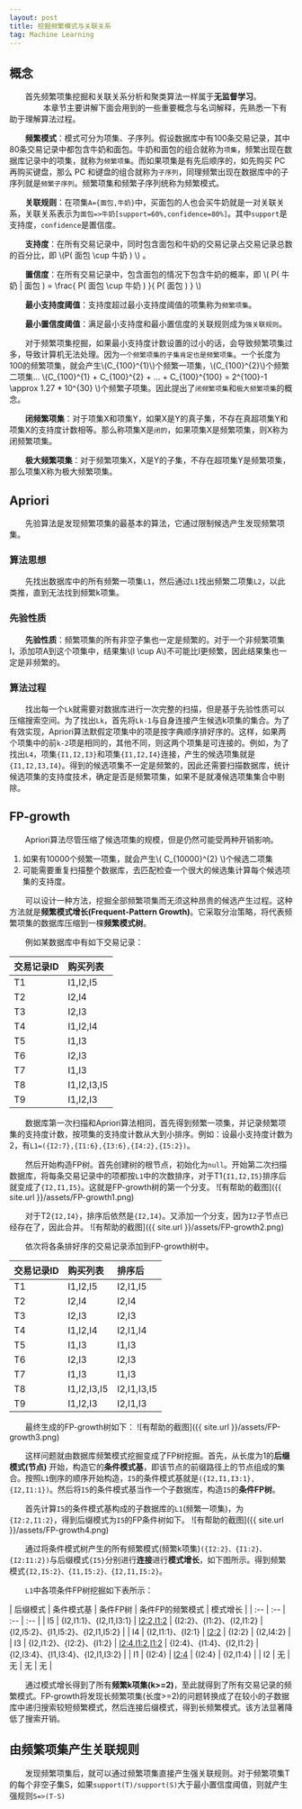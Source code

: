 ```yaml
---
layout: post
title: 挖掘频繁模式与关联关系
tag: Machine Learning
---
```

<script src="https://cdnjs.cloudflare.com/ajax/libs/mathjax/2.7.0/MathJax.js?config=TeX-AMS-MML_HTMLorMML" type="text/javascript"></script>

## 概念
　　首先频繁项集挖掘和关联关系分析和聚类算法一样属于**无监督学习**。
　　
　　本章节主要讲解下面会用到的一些重要概念与名词解释，先熟悉一下有助于理解算法过程。

　　**频繁模式**：模式可分为项集、子序列。假设数据库中有100条交易记录，其中80条交易记录中都包含牛奶和面包。牛奶和面包的组合就称为`项集`，频繁出现在数据库记录中的项集，就称为`频繁项集`。而如果项集是有先后顺序的，如先购买 PC 再购买键盘，那么 PC 和键盘的组合就称为`子序列`，同理频繁出现在数据库中的子序列就是`频繁子序列`。频繁项集和频繁子序列统称为频繁模式。

　　**关联规则**：在项集`A={面包,牛奶}`中，买面包的人也会买牛奶就是一对关联关系，关联关系表示为`面包=>牛奶[support=60%,confidence=80%]`。其中`support`是支持度，`confidence`是置信度。

　　**支持度**：在所有交易记录中，同时包含面包和牛奶的交易记录占交易记录总数的百分比，即 \\(P( 面包 \cup 牛奶 ) \\) 。

　　**置信度**：在所有交易记录中，包含面包的情况下包含牛奶的概率，即 \\( P( 牛奶 \| 面包 ) = \frac{ P( 面包 \cup 牛奶 ) }{ P( 面包 ) } \\)

　　**最小支持度阈值**：支持度超过最小支持度阈值的项集称为`频繁项集`。 

　　**最小置信度阈值**：满足最小支持度和最小置信度的关联规则成为`强关联规则`。

　　对于频繁项集挖掘，如果最小支持度计数设置的过小的话，会导致频繁项集过多，导致计算机无法处理。因为`一个频繁项集的子集肯定也是频繁项集`。一个长度为100的频繁项集，就会产生\\(C_{100}^{1}\\)个频繁一项集，\\(C_{100}^{2}\\)个频繁二项集... \\(C_{100}^{1} + C_{100}^{2} + ... + C_{100}^{100} = 2^{100}-1 \approx 1.27 * 10^{30} \\)个频繁子项集。因此提出了`闭频繁项集`和`极大频繁项集`的概念。

　　**闭频繁项集**：对于项集X和项集Y，如果X是Y的真子集，不存在真超项集Y和项集X的支持度计数相等。那么称项集X是`闭的`，如果项集X是频繁项集，则X称为闭频繁项集。

　　**极大频繁项集**：对于频繁项集X，X是Y的子集，不存在超项集Y是频繁项集，那么项集X称为极大频繁项集。

## Apriori
　　先验算法是发现频繁项集的最基本的算法，它通过限制候选产生发现频繁项集。
### 算法思想
　　先找出数据库中的所有频繁一项集`L1`，然后通过`L1`找出频繁二项集`L2`，以此类推，直到无法找到频繁k项集。
### 先验性质
　　**先验性质**：频繁项集的所有非空子集也一定是频繁的。对于一个非频繁项集I，添加项A到这个项集中，结果集\\(I \cup A\\)不可能比I更频繁，因此结果集也一定是非频繁的。
### 算法过程
　　找出每一个`Lk`就需要对数据库进行一次完整的扫描，但是基于先验性质可以压缩搜索空间。为了找出`Lk`，首先将`Lk-1`与自身连接产生候选k项集的集合。为了有效实现，Apriori算法默假定项集中的项是按字典顺序排好序的。这样，如果两个项集中的前`k-2`项是相同的，其他不同，则这两个项集是可连接的。例如，为了找出`L4`，项集`{I1,I2,I3}`和项集`{I1,I2,I4}`连接，产生的候选项集就是`{I1,I2,I3,I4}`。得到的候选项集不一定是频繁的，因此还需要扫描数据库，统计候选项集的支持度技术，确定是否是频繁项集，如果不是就凑候选项集集合中剔除。
## FP-growth
　　Apriori算法尽管压缩了候选项集的规模，但是仍然可能受两种开销影响。

1. 如果有10000个频繁一项集，就会产生\\( C_{10000}^{2} \\)个候选二项集
2. 可能需要重复扫描整个数据库，去匹配检查一个很大的候选集计算每个候选项集的支持度。

　　可以设计一种方法，挖掘全部频繁项集而无须这种昂贵的候选产生过程。这种方法就是**频繁模式增长(Frequent-Pattern Growth)**。它采取分治策略，将代表频繁项集的数据库压缩到一棵**频繁模式树**。

　　例如某数据库中有如下交易记录：

| 交易记录ID | 购买列表 |
| :-- | :-- |
| T1 | I1,I2,I5 |
| T2 | I2,I4 |
| T3 | I2,I3 |
| T4 | I1,I2,I4 |
| T5 | I1,I3 |
| T6 | I2,I3 |
| T7 | I1,I3 |
| T8 | I1,I2,I3,I5 |
| T9 | I1,I2,I3 |

　　数据库第一次扫描和Apriori算法相同，首先得到频繁一项集，并记录频繁项集的支持度计数，按项集的支持度计数从大到小排序。例如：设最小支持度计数为2，有`L1=({I2:7},{I1:6},{I3:6},{I4:2},{I5:2})`。

　　然后开始构造FP树。首先创建树的根节点，初始化为`null`。开始第二次扫描数据库，将每条交易记录中的项都按`L1`中的次数排序，对于T1`{I1,I2,I5}`排序后就变成了`{I2,I1,I5}`。这就是FP-growth树的第一个分支。
![有帮助的截图]({{ site.url }}/assets/FP-growth1.png)

　　对于T2`{I2,I4}`，排序后依然是`{I2,I4}`。又添加一个分支，因为`I2`子节点已经存在了，因此合并。
![有帮助的截图]({{ site.url }}/assets/FP-growth2.png)

　　依次将各条排好序的交易记录添加到FP-growth树中。

| 交易记录ID | 购买列表 | 排序后 |
| :-- | :-- | :-- |
| T1 | I1,I2,I5 | I2,I1,I5 |
| T2 | I2,I4 | I2,I4 |
| T3 | I2,I3 | I2,I3 |
| T4 | I1,I2,I4 | I2,I1,I4 |
| T5 | I1,I3 | I1,I3 |
| T6 | I2,I3 | I2,I3 |
| T7 | I1,I3 | I1,I3 |
| T8 | I1,I2,I3,I5 | I2,I1,I3,I5 |
| T9 | I1,I2,I3 | I2,I1,I3 |

　　最终生成的FP-growth树如下：
![有帮助的截图]({{ site.url }}/assets/FP-growth3.png)

　　这样问题就由数据库频繁模式挖掘变成了FP树挖掘。首先，从长度为1的**后缀模式(节点)** 开始，构造它的**条件模式基**，即该节点的前缀路径上的节点组成的集合。按照`L1`倒序的顺序开始构造，`I5`的条件模式基就是`({I2,I1,I3:1},{I2,I1:1})`。然后将`I5`的条件模式基当作一个子数据库，构造`I5`的**条件FP树**。

　　首先计算`I5`的条件模式基构成的子数据库的`L1`(频繁一项集)，为`{I2:2,I1:2}`，得到后缀模式为`I5`的FP条件树如下。
![有帮助的截图]({{ site.url }}/assets/FP-growth4.png)

　　通过将条件模式树产生的所有频繁模式(频繁k项集)`({I2:2}、{I1:2}、{I2:I1:2})`与后缀模式`{I5}`分别进行**连接**进行**模式增长**，如下图所示。得到频繁模式`{I2,I5:2}、{I1,I5:2}、{I2,I1,I5:2}`。

　　`L1`中各项条件FP树挖掘如下表所示：

| 后缀模式 | 条件模式基 | 条件FP树 | 条件FP的频繁模式 | 模式增长 |
| :-- | :-- | :-- | :-- |
| I5 | {I2,I1:1}、{I2,I1,I3:1} | <I2:2,I1:2> | {I2:2}、{I1:2}、{I2,I1:2} | {I2,I5:2}、{I1,I5:2}、{I2,I1,I5:2} |
| I4 | {I2,I1:1}、{I2:1} | <I2:2> | {I2:2} | {I2,I4:2} |
| I3 | {I2,I1:2}、{I2:2}、{I1:2} | <I2:4,I1:2>,<I1:2> | {I2:4}、{I1:4}、{I2,I1:2} | {I2,I3:4}、{I1,I3:4}、{I2,I1,I3:2} |
| I1 | {I2:4} | <I2:4> | {I2:4} | {I2,I1:4} |
| I2 | 无 | 无 | 无 | 无 |

　　通过模式增长得到了所有**频繁k项集(k>=2)**，至此就得到了所有交易记录的频繁模式。FP-growth将发现长频繁项集(长度>=2)的问题转换成了在较小的子数据库中递归搜索较短频繁模式，然后连接后缀模式，得到长频繁模式。该方法显著降低了搜索开销。

## 由频繁项集产生关联规则
　　发现频繁项集后，就可以通过频繁项集直接产生强关联规则。对于频繁项集T的每个非空子集S，如果`support(T)/support(S)`大于最小置信度阈值，则就产生强规则`S=>(T-S)`
